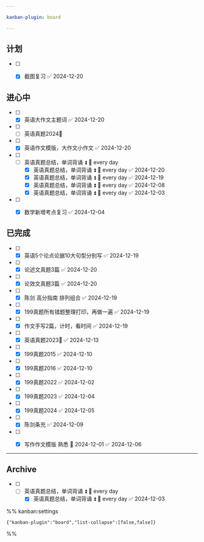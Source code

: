 ```yaml
---

kanban-plugin: board

---
```


## 计划

- [ ] - [x] 截图复习 ✅ 2024-12-20


## 进心中

- [ ] - [x] 英语大作文主题词 ✅ 2024-12-20
- [ ] - [ ] 英语真题2024🛫
- [ ] - [x] 英语作文模版，大作文小作文 ✅ 2024-12-20
- [ ] - [ ] 英语真题总结，单词背诵 ⏫ 🔁 every day
	- [x] 英语真题总结，单词背诵 ⏫ 🔁 every day ✅ 2024-12-20
	- [x] 英语真题总结，单词背诵 ⏫ 🔁 every day ✅ 2024-12-19
	- [x] 英语真题总结，单词背诵 ⏫ 🔁 every day ✅ 2024-12-08
	- [x] 英语真题总结，单词背诵 ⏫ 🔁 every day ✅ 2024-12-03
- [ ] - [x] 数学新增考点复习 ✅ 2024-12-04


## 已完成

- [ ] - [x] 英语5个论点论据10大句型分别写 ✅ 2024-12-19
- [ ] - [x] 论述文真题3篇 ✅ 2024-12-20
- [ ] - [x] 论效文真题3篇 ✅ 2024-12-20
- [ ] - [x] 陈剑 高分指南 排列组合 ✅ 2024-12-19
- [ ] - [x] 199真题所有错题整理打印，再做一遍 ✅ 2024-12-19
- [ ] - [x] 作文手写2篇，计时，看时间 ✅ 2024-12-19
- [ ] - [x] 英语真题2023🛫 ✅ 2024-12-13
- [ ] - [x] 199真题2015 ✅ 2024-12-10
- [ ] - [x] 199真题2016 ✅ 2024-12-10
- [ ] - [x] 199真题2022 ✅ 2024-12-02
- [ ] - [x] 199真题2023 ✅ 2024-12-04
- [ ] - [x] 199真题2024 ✅ 2024-12-05
- [ ] - [x] 陈剑条充 ✅ 2024-12-09
- [ ] - [x] 写作作文模版 熟悉 🛫 2024-12-01 ✅ 2024-12-06


***

## Archive

- [ ] - [ ] 英语真题总结，单词背诵 ⏫ 🔁 every day
	  - [x] 英语真题总结，单词背诵 ⏫ 🔁 every day ✅ 2024-12-03

%% kanban:settings
```
{"kanban-plugin":"board","list-collapse":[false,false]}
```
%%